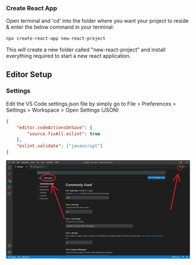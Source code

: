 ### Create React App

Open terminal and 'cd' into the folder where you want your project to reside & enter the below command in your terminal:

```bash
npx create-react-app new-react-project
```

This will create a new folder called "new-react-project" and install everything required to start a new react application.

## Editor Setup

### Settings

Edit the VS Code settings.json file by simply go to File > Preferences > Settings > Workspace > Open Settings (JSON)

```json
{
    "editor.codeActionsOnSave": {
        "source.fixAll.eslint": true
    },
    "eslint.validate": ["javascript"]
}
```

<img src="settings.PNG" alt="Line Feed" width="700">
